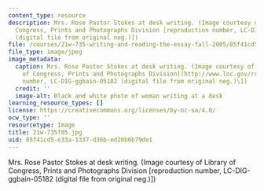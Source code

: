 ```yaml
---
content_type: resource
description: Mrs. Rose Pastor Stokes at desk writing. (Image courtesy of Library of
  Congress, Prints and Photographs Division [reproduction number, LC-DIG-ggbain-05182
  (digital file from original neg.)])
file: /courses/21w-735-writing-and-reading-the-essay-fall-2005/85f41cd5e33a1337d36bed20b6b79de1_21w-735f05.jpg
file_type: image/jpeg
image_metadata:
  caption: Mrs. Rose Pastor Stokes at desk writing. (Image courtesy of the [Library
    of Congress, Prints and Photographs Division](http://www.loc.gov/rr/print/) \[reproduction
    number, LC-DIG-ggbain-05182 (digital file from original neg.)\])
  credit: ''
  image-alt: Black and white photo of woman writing at a desk
learning_resource_types: []
license: https://creativecommons.org/licenses/by-nc-sa/4.0/
ocw_type: ''
resourcetype: Image
title: 21w-735f05.jpg
uid: 85f41cd5-e33a-1337-d36b-ed20b6b79de1
---
```

Mrs. Rose Pastor Stokes at desk writing. (Image courtesy of Library of Congress, Prints and Photographs Division [reproduction number, LC-DIG-ggbain-05182 (digital file from original neg.)])